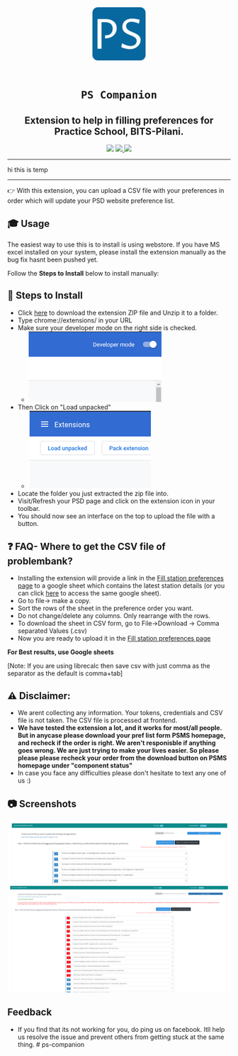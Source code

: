 <div align="center">
    <a href="http://psd.bits-pilani.ac.in/">
        <img src="./icons/favicon-128.png" alt="BITS Pilani" width="120" height="120" />
    </a>
    <br /><br />
    <h1><code>PS Companion</code></h1>

<h2>Extension to help in filling preferences for Practice School, BITS-Pilani.</h2>

<!-- [![Visits Badge](https://badges.pufler.dev/visits/Joe2k/PS-Companion?style=for-the-badge&color=red)](https://github.com/Joe2k/PS-Companion)

[![Web Store Badge](https://img.shields.io/chrome-web-store/v/jaleeakcpipiimnpmbjlimcgmojdjdad?style=for-the-badge)](https://chrome.google.com/webstore/detail/ps-companion/jaleeakcpipiimnpmbjlimcgmojdjdad)

[![Updated Badge](https://badges.pufler.dev/updated/Joe2k/PS-Companion?style=for-the-badge)](https://github.com/Joe2k/PS-Companion) -->

<p float="left">
<a href="https://github.com/Joe2k/PS-Companion">
<img src="https://badges.pufler.dev/visits/Joe2k/PS-Companion?style=for-the-badge&color=red" /></a>
<a href="https://chrome.google.com/webstore/detail/ps-companion/jaleeakcpipiimnpmbjlimcgmojdjdad">
<img src="https://img.shields.io/chrome-web-store/v/jaleeakcpipiimnpmbjlimcgmojdjdad?style=for-the-badge" /> </a>
<a href="https://github.com/Joe2k/PS-Companion">
<img src="https://badges.pufler.dev/updated/Joe2k/PS-Companion?style=for-the-badge"  /></a>
</p>

<!-- ![GitHub stars](https://img.shields.io/github/stars/mehulmpt/ps-extender?style=social)
![GitHub watchers](https://img.shields.io/github/watchers/mehulmpt/ps-extender?label=Watch&style=social) -->

</div>


-----------------------

hi this is temp

---------------------------
👉 With this extension, you can upload a CSV file with your preferences in order which will update your PSD website preference list.

## 🎓 Usage

The easiest way to use this is to install is using webstore. If you have MS excel installed on your system, please install the extension manually as the bug fix hasnt been pushed yet.

Follow the <strong>Steps to Install</strong> below to install manually:

## :pushpin: Steps to Install

-   Click [here](https://github.com/Joe2k/PS-Companion/raw/master/psCompanion.zip) to download the extension ZIP file and Unzip it to a folder.
-   Type chrome://extensions/ in your URL
-   Make sure your developer mode on the right side is checked.
    -   ![Dev Mode](resources/devmode.png)
-   Then Click on "Load unpacked"
    -   ![Load](resources/load.png)
-   Locate the folder you just extracted the zip file into.
-   Visit/Refresh your PSD page and click on the extension icon in your toolbar.
-   You should now see an interface on the top to upload the file with a button.

## :question: FAQ- Where to get the CSV file of problembank?

-   Installing the extension will provide a link in the [Fill station preferences page](http://psd.bits-pilani.ac.in/Student/StudentStationPreference.aspx) to a google sheet which contains the latest station details (or you can click [here](https://docs.google.com/spreadsheets/d/1oNBnFrHKRKSzEYrBkupsHHwZmpyOwM8KbdX4kddzdts/edit?fbclid=IwAR066oc3-wN1oqfnTM0Bh-nicHeG58XNIWGL-fRgcpR8Xf3eiN35csT0uik#gid=1761582184) to access the same google sheet).
-   Go to file-> make a copy.
-   Sort the rows of the sheet in the preference order you want.
-   Do not change/delete any columns. Only rearrange with the rows.
-   To download the sheet in CSV form, go to File->Download -> Comma separated Values (.csv)
-   Now you are ready to upload it in the [Fill station preferences page](http://psd.bits-pilani.ac.in/Student/StudentStationPreference.aspx)

**For Best results, use Google sheets**

[Note: If you are using librecalc then save csv with just comma as the separator as the default is comma+tab]

## :warning: Disclaimer:

-   We arent collecting any information. Your tokens, credentials and CSV file is not taken. The CSV file is processed at frontend.
-   **We have tested the extension a lot, and it works for most/all people. But in anycase please download your pref list form PSMS homepage, and recheck if the order is right. We aren't responisble if anything goes wrong. We are just trying to make your lives easier. So please please please recheck your order from the download button on PSMS homepage under "component status"**
-   In case you face any difficulties please don't hesitate to text any one of us :)

## :camera: Screenshots

![Screenshot 1](resources/SS1.png)
![Screenshot 2](resources/SS2.png)

## Feedback

-   If you find that its not working for you, do ping us on facebook. Itll help us resolve the issue and prevent others from getting stuck at the same thing.
#   p s - c o m p a n i o n 
 
 